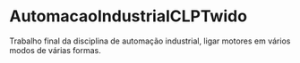 # AutomacaoIndustrialCLPTwido
Trabalho final da disciplina de automação industrial, ligar motores em vários modos de várias formas.
